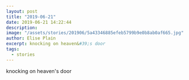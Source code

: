 ```yaml
---
layout: post
title: "2019-06-21"
date: 2019-06-21 14:22:44
description: 
image: "/assets/stories/201906/5a43346885efeb5799b9e0b8ab0af665.jpg"
author: Elise Plain
excerpt: knocking on heaven&#39;s door
tags: 
  - stories
---
```


knocking on heaven&#39;s door
<p></p>
